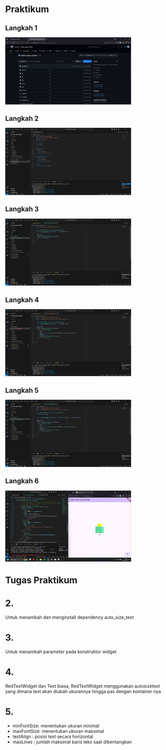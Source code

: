 # Praktikum
## Langkah 1

<img src='Images/1.png' width='400'>

## Langkah 2

<img src='Images/2.png' width='400'>

## Langkah 3

<img src='Images/3.png' width='400'>

## Langkah 4

<img src='Images/4.png' width='400'>

## Langkah 5

<img src='Images/5.png' width='400'>

## Langkah 6

<img src='Images/6.png' width='400'>

# Tugas Praktikum

# 2.
Untuk menambah dan menginstall dependency auto_size_text

# 3.
Untuk menambah parameter pada konstruktor widget

# 4.
RedTextWidget dan Text biasa, RedTextWidget menggunakan autosizetext yang dimana text akan diubah ukurannya hingga pas dengan kontainer nya

# 5.
- minFontSize: menentukan ukuran minimal
- maxFontSize: menentukan ukuran maksimal
- textAlign : posisi text secara horizontal
- maxLines : jumlah maksimal baris teks saat dibentangkan
